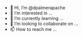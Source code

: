 - 👋 Hi, I’m @dpalmerapache
- 👀 I’m interested in ...
- 🌱 I’m currently learning ...
- 💞️ I’m looking to collaborate on ...
- 📫 How to reach me ...

<!---
dpalmerapache/dpalmerapache is a ✨ special ✨ repository because its `README.md` (this file) appears on your GitHub profile.
You can click the Preview link to take a look at your changes.
--->
